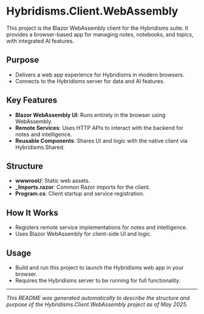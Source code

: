 # Hybridisms.Client.WebAssembly

This project is the Blazor WebAssembly client for the Hybridisms suite. It provides a browser-based app for managing notes, notebooks, and topics, with integrated AI features.

## Purpose
- Delivers a web app experience for Hybridisms in modern browsers.
- Connects to the Hybridisms server for data and AI features.

## Key Features
- **Blazor WebAssembly UI**: Runs entirely in the browser using WebAssembly.
- **Remote Services**: Uses HTTP APIs to interact with the backend for notes and intelligence.
- **Reusable Components**: Shares UI and logic with the native client via Hybridisms.Shared.

## Structure
- **wwwroot/**: Static web assets.
- **_Imports.razor**: Common Razor imports for the client.
- **Program.cs**: Client startup and service registration.

## How It Works
- Registers remote service implementations for notes and intelligence.
- Uses Blazor WebAssembly for client-side UI and logic.

## Usage
- Build and run this project to launch the Hybridisms web app in your browser.
- Requires the Hybridisms server to be running for full functionality.

---
*This README was generated automatically to describe the structure and purpose of the Hybridisms.Client.WebAssembly project as of May 2025.*

